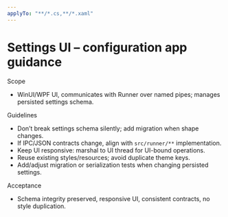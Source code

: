 ```yaml
---
applyTo: "**/*.cs,**/*.xaml"
---
```

# Settings UI – configuration app guidance

Scope
- WinUI/WPF UI, communicates with Runner over named pipes; manages persisted settings schema.

Guidelines
- Don’t break settings schema silently; add migration when shape changes.
- If IPC/JSON contracts change, align with `src/runner/**` implementation.
- Keep UI responsive: marshal to UI thread for UI-bound operations.
- Reuse existing styles/resources; avoid duplicate theme keys.
- Add/adjust migration or serialization tests when changing persisted settings.

Acceptance
- Schema integrity preserved, responsive UI, consistent contracts, no style duplication.